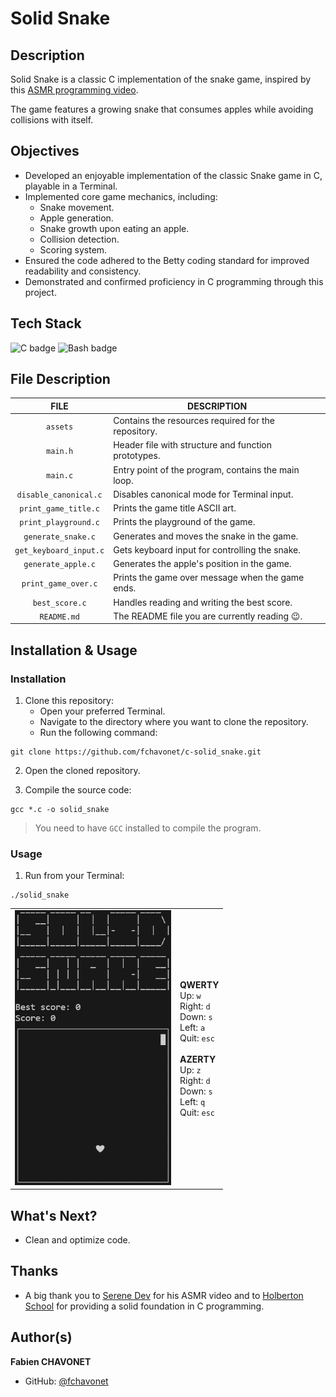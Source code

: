 # Solid Snake

## Description

Solid Snake is a classic C implementation of the snake game, inspired by this [ASMR programming video](https://www.youtube.com/watch?v=cUJE10XEjrU).

The game features a growing snake that consumes apples while avoiding collisions with itself.

## Objectives

- Developed an enjoyable implementation of the classic Snake game in C, playable in a Terminal.
- Implemented core game mechanics, including:
    - Snake movement.
    - Apple generation.
    - Snake growth upon eating an apple.
    - Collision detection.
    - Scoring system.
- Ensured the code adhered to the Betty coding standard for improved readability and consistency.
- Demonstrated and confirmed proficiency in C programming through this project.

## Tech Stack

![C badge](https://img.shields.io/badge/C-a8b9cc?logo=&logoColor=black&style=for-the-badge)
![Bash badge](https://img.shields.io/badge/BASH-4eaa25?logo=gnubash&logoColor=white&style=for-the-badge)

## File Description

| **FILE**               | **DESCRIPTION**                                     |
| :--------------------: | --------------------------------------------------- |
| `assets`               | Contains the resources required for the repository. |
| `main.h`               | Header file with structure and function prototypes. |
| `main.c`               | Entry point of the program, contains the main loop. |
| `disable_canonical.c`  | Disables canonical mode for Terminal input.         |
| `print_game_title.c`   | Prints the game title ASCII art.                    |
| `print_playground.c`   | Prints the playground of the game.                  |
| `generate_snake.c`     | Generates and moves the snake in the game.          |
| `get_keyboard_input.c` | Gets keyboard input for controlling the snake.      |
| `generate_apple.c`     | Generates the apple's position in the game.         |
| `print_game_over.c`    | Prints the game over message when the game ends.    |
| `best_score.c`         | Handles reading and writing the best score.         |
| `README.md`            | The README file you are currently reading 😉.       |

## Installation & Usage

### Installation

1. Clone this repository:
    - Open your preferred Terminal.
    - Navigate to the directory where you want to clone the repository.
    - Run the following command:

```
git clone https://github.com/fchavonet/c-solid_snake.git
```

2. Open the cloned repository.

3. Compile the source code:

```
gcc *.c -o solid_snake
```

> You need to have `GCC` installed to compile the program.

### Usage

1. Run from your Terminal:

```
./solid_snake
```

<table>
    <tr>
        <td align="center">
            <img width="250" src="./assets/images/solid_snake.gif" alt="Screenshot">
        </td>
        <td>
            <strong>QWERTY</strong>
            <br>
            Up: <code>w</code>
            <br>
            Right: <code>d</code>
            <br>
            Down: <code>s</code>
            <br>
            Left: <code>a</code>
            <br>
            Quit: <code>esc</code>
            <br>
            <br>
            <strong>AZERTY</strong>
            <br>
            Up: <code>z</code>
            <br>
            Right: <code>d</code>
            <br>
            Down: <code>s</code>
            <br>
            Left: <code>q</code>
            <br>
            Quit: <code>esc</code>
        </td>
    </tr>
</table>

## What's Next?

- Clean and optimize code.

## Thanks

- A big thank you to [Serene Dev](https://github.com/serene-dev) for his ASMR video and to [Holberton School](https://www.holbertonschool.com/) for providing a solid foundation in C programming.

## Author(s)

**Fabien CHAVONET**
- GitHub: [@fchavonet](https://github.com/fchavonet)
